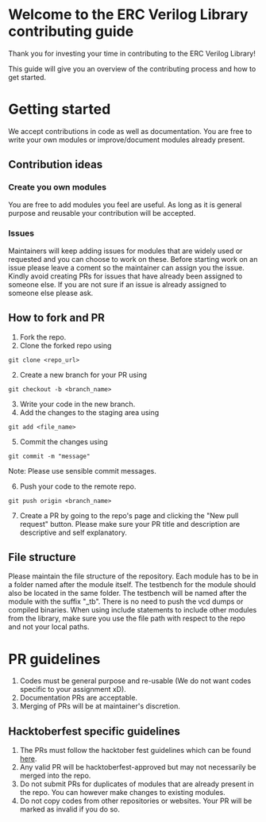 # Welcome to the ERC Verilog Library contributing guide

Thank you for investing your time in contributing to the ERC Verilog Library!

This guide will give you an overview of the contributing process and how to get started.

# Getting started

We accept contributions in code as well as documentation. You are free to write your own modules or improve/document modules already present.


## Contribution ideas
### Create you own modules
You are free to add modules you feel are useful. As long as it is general purpose and reusable your contribution will be accepted.

### Issues
Maintainers will keep adding issues for modules that are widely used or requested and you can choose to work on these. Before starting work on an issue please leave a coment so the maintainer can assign you the issue. Kindly avoid creating PRs for issues that have already been assigned to someone else. If you are not sure if an issue is already assigned to someone else please ask.

## How to fork and PR
1. Fork the repo.
2. Clone the forked repo using
```
git clone <repo_url>
```
2. Create a new branch for your PR using
```
git checkout -b <branch_name>
```
3. Write your code in the new branch.
4. Add the changes to the staging area using 
```
git add <file_name>
```
5. Commit the changes using
```
git commit -m "message"
```
Note: Please use sensible commit messages.

6. Push your code to the remote repo.
```
git push origin <branch_name>
```
7. Create a PR by going to the repo's page and clicking the "New pull request" button. Please make sure your PR title and description are descriptive and self explanatory.

## File structure
Please maintain the file structure of the repository. Each module has to be in a folder named after the module itself. The testbench for the module should also be located in the same folder. The testbench will be named after the module with the suffix "_tb". There is no need to push the vcd dumps or compiled binaries. When using include statements to include other modules from the library, make sure you use the file path with respect to the repo and not your local paths.

# PR guidelines
1. Codes must be general purpose and re-usable (We do not want codes specific to your assignment xD).
1. Documentation PRs are acceptable.
1. Merging of PRs will be at maintainer's discretion.

## Hacktoberfest specific guidelines
1. The PRs must follow the hacktober fest guidelines which can be found [here]().
1. Any valid PR will be hacktoberfest-approved but may not necessarily be merged into the repo.
1. Do not submit PRs for duplicates of modules that are already present in the repo. You can however make changes to existing modules.
1. Do not copy codes from other repositories or websites. Your PR will be marked as invalid if you do so.

